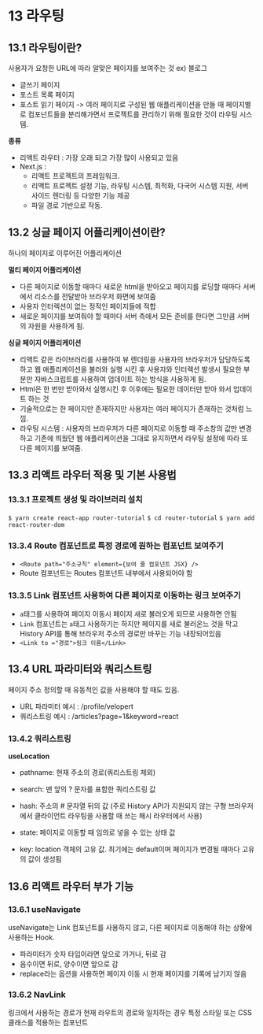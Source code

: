 # 13 라우팅

## 13.1 라우팅이란?

사용자가 요청한 URL에 따라 알맞은 페이지를 보여주는 것
ex) 블로그

- 글쓰기 페이지
- 포스트 목록 페이지
- 포스트 읽기 페이지
  -> 여러 페이지로 구성된 웹 애플리케이션을 만들 때 페이지별로 컴포넌트들을 분리해가면서 프로젝트를 관리하기 위해 필요한 것이 라우팅 시스템.

**종류**

- 리액트 라우터 : 가장 오래 되고 가장 많이 사용되고 있음
- Next.js :
  - 리액트 프로젝트의 프레임워크.
  - 리액트 프로젝트 설정 기능, 라우팅 시스템, 최적화, 다국어 시스템 지원, 서버 사이드 렌더링 등 다양한 기능 제공
  - 파일 경로 기반으로 작동.

## 13.2 싱글 페이지 어플리케이션이란?

하나의 페이지로 이루어진 어플리케이션

**멀티 페이지 어플리케이션**

- 다른 페이지로 이동할 때마다 새로운 html을 받아오고 페이지를 로딩할 때마다 서버에서 리소스를 전달받아 브라우저 화면에 보여줌
- 사용자 인터렉션이 없는 정적인 페이지들에 적합
- 새로운 페이지를 보여줘야 할 때마다 서버 측에서 모든 준비를 한다면 그만큼 서버의 자원을 사용하게 됨.

**싱글 페이지 어플리케이션**

- 리액트 같은 라이브러리를 사용하여 뷰 렌더링을 사용자의 브라우저가 담당하도록 하고 웹 애플리케이션을 불러와 실행 시킨 후 사용자와 인터렉션 발생시 필요한 부분만 자바스크립트를 사용하여 업데이트 하는 방식을 사용하게 됨.
- Html은 한 번만 받아와서 실행시킨 후 이후에는 필요한 데이터만 받아 와서 업데이트 하는 것
- 기술적으로는 한 페이지만 존재하지만 사용자는 여러 페이지가 존재하는 것처럼 느낌.
- 라우팅 시스템 : 사용자의 브라우저가 다른 페이지로 이동할 때 주소창의 값만 변경하고 기존에 띄웠던 웹 애플리케이션을 그대로 유지하면서 라우팅 설정에 따라 또 다른 페이지를 보여줌.

## 13.3 리액트 라우터 적용 및 기본 사용법

### 13.3.1 프로젝트 생성 및 라이브러리 설치

`$ yarn create react-app router-tutorial`
`$ cd router-tutorial`
`$ yarn add react-router-dom`

### 13.3.4 Route 컴포넌트로 특정 경로에 원하는 컴포넌트 보여주기

- `<Route path="주소규칙" element={보여 줄 컴포넌트 JSX} />`
- Route 컴포넌트는 Routes 컴포넌트 내부에서 사용되어야 함

### 13.3.5 Link 컴포넌트 사용하여 다른 페이지로 이동하는 링크 보여주기

- `a`태그를 사용하여 페이지 이동시 페이지 새로 불러오게 되므로 사용하면 안됨
- `Link` 컴포넌트는 `a`태그 사용하기는 하지만 페이지를 새로 불러온느 것을 막고 History API를 통해 브라우저 주소의 경로만 바꾸는 기능 내장되어있음
- `<Link to ="경로">링크 이름</Link>`

## 13.4 URL 파라미터와 쿼리스트링

페이지 주소 정의할 때 유동적인 값을 사용해야 할 때도 있음.

- URL 파라미터 예시 : /profile/velopert
- 쿼리스트링 예시 : /articles?page=1&keyword=react

### 13.4.2 쿼리스트링

**useLocation**

- pathname: 현재 주소의 경로(쿼리스트링 제외)
- search: 맨 앞의 ? 문자를 표함한 쿼리스트링 값
- hash: 주소의 # 문자열 뒤의 값 (주로 History API가 지원되지 않는 구형 브라우저에서 클라이언트 라우팅을 사용할 때 쓰는 해시 라우터에서 사용)

- state: 페이지로 이동할 때 임의로 넣을 수 있는 상태 값
- key: location 객체의 고유 값. 최기에는 default이며 페이지가 변경될 때마다 고유의 값이 생성됨

## 13.6 리액트 라우터 부가 기능

### 13.6.1 useNavigate

useNavigate는 Link 컴포넌트를 사용하지 않고, 다른 페이지로 이동해야 하는 상황에 사용하는 Hook.

- 파라미터가 숫자 타입이라면 앞으로 가거나, 뒤로 감
- 음수이면 뒤로, 양수이면 앞으로 감
- replace라는 옵션을 사용하면 페이지 이동 시 현재 페이지를 기록에 남기지 않음

### 13.6.2 NavLink

링크에서 사용하는 경로가 현재 라우트의 경로와 일치하는 경우 특정 스타일 또는 CSS 클래스를 적용하는 컴포넌트
